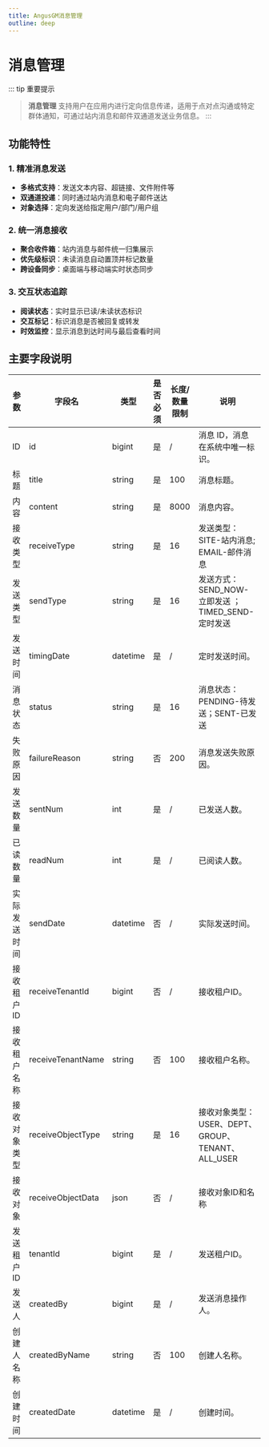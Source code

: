 ```yaml
---
title: AngusGM消息管理
outline: deep
---
```


# 消息管理

::: tip 重要提示
> **消息管理** 支持用户在应用内进行定向信息传递，适用于点对点沟通或特定群体通知，可通过站内消息和邮件双通道发送业务信息。
:::

## 功能特性

### 1. 精准消息发送
- **多格式支持**：发送文本内容、超链接、文件附件等
- **双通道投递**：同时通过站内消息和电子邮件送达
- **对象选择**：定向发送给指定用户/部门/用户组

### 2. 统一消息接收
- **聚合收件箱**：站内消息与邮件统一归集展示
- **优先级标识**：未读消息自动置顶并标记数量
- **跨设备同步**：桌面端与移动端实时状态同步

### 3. 交互状态追踪
- **阅读状态**：实时显示已读/未读状态标识
- **交互标记**：标识消息是否被回复或转发
- **时效监控**：显示消息到达时间与最后查看时间

## 主要字段说明

| 参数               | 字段名              | 类型      | 是否必须 | 长度/数量限制 | 说明                                     |
|--------------------|---------------------|-----------|----------|---------------|----------------------------------------|
| ID                | id                | bigint    | 是       | /             | 消息 ID，消息在系统中唯一标识。                      |
| 标题              | title             | string    | 是       | 100           | 消息标题。                                  |
| 内容              | content           | string    | 是       | 8000          | 消息内容。                                  |
| 接收类型          | receiveType       | string    | 是       | 16            | 发送类型：SITE-站内消息; EMAIL-邮件消息             |
| 发送类型          | sendType          | string    | 是       | 16            | 发送方式：SEND_NOW-立即发送 ；TIMED_SEND-定时发送    |
| 发送时间          | timingDate        | datetime  | 是       | /             | 定时发送时间。                                |
| 消息状态          | status            | string    | 是       | 16            | 消息状态：PENDING-待发送；SENT-已发送              |
| 失败原因          | failureReason     | string    | 否       | 200           | 消息发送失败原因。                              |
| 发送数量          | sentNum           | int       | 是       | /             | 已发送人数。                                 |
| 已读数量          | readNum           | int       | 是       | /             | 已阅读人数。                                 |
| 实际发送时间      | sendDate          | datetime  | 否       | /             | 实际发送时间。                                |
| 接收租户ID        | receiveTenantId   | bigint    | 否       | /             | 接收租户ID。                                |
| 接收租户名称      | receiveTenantName | string    | 否       | 100           | 接收租户名称。                                |
| 接收对象类型      | receiveObjectType | string    | 是       | 16            | 接收对象类型：USER、DEPT、GROUP、TENANT、ALL_USER |
| 接收对象          | receiveObjectData | json      | 否       | /             | 接收对象ID和名称                              |
| 发送租户ID        | tenantId          | bigint    | 是       | /             | 发送租户ID。                                |
| 发送人            | createdBy         | bigint    | 是       | /             | 发送消息操作人。                               |
| 创建人名称        | createdByName     | string    | 否       | 100           | 创建人名称。                                 |
| 创建时间          | createdDate       | datetime  | 是       | /             | 创建时间。                                  |
